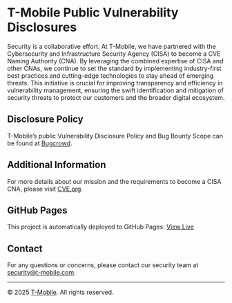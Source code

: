 # T-Mobile Public Vulnerability Disclosures

Security is a collaborative effort. At T-Mobile, we have partnered with the Cybersecurity and Infrastructure Security Agency (CISA) to become a CVE Naming Authority (CNA). By leveraging the combined expertise of CISA and other CNAs, we continue to set the standard by implementing industry-first best practices and cutting-edge technologies to stay ahead of emerging threats. This initiative is crucial for improving transparency and efficiency in vulnerability management, ensuring the swift identification and mitigation of security threats to protect our customers and the broader digital ecosystem.

## Disclosure Policy

T-Mobile’s public Vulnerability Disclosure Policy and Bug Bounty Scope can be found at [Bugcrowd](https://bugcrowd.com/engagements/t-mobile).

## Additional Information

For more details about our mission and the requirements to become a CISA CNA, please visit [CVE.org](https://www.cve.org/PartnerInformation/Partner#HowToBecomeAPartner).

## GitHub Pages

This project is automatically deployed to GitHub Pages: [View Live](https://t-mobile.github.io/)

## Contact

For any questions or concerns, please contact our security team at [security@t-mobile.com](mailto:security@t-mobile.com).

---
© 2025 [T-Mobile](t-mobile.com). All rights reserved.
